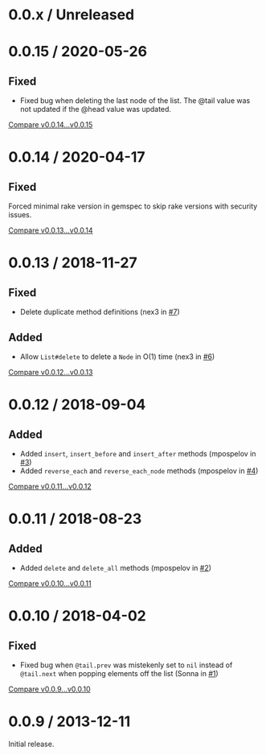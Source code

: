 # 0.0.x / Unreleased


# 0.0.15 / 2020-05-26

## Fixed

- Fixed bug when deleting the last node of the list. The @tail value was not updated if the @head value was updated.

[Compare v0.0.14...v0.0.15](https://github.com/spectator/linked-list/compare/v0.0.14...v0.0.15)

# 0.0.14 / 2020-04-17

## Fixed

Forced minimal rake version in gemspec to skip rake versions with security issues.

[Compare v0.0.13...v0.0.14](https://github.com/spectator/linked-list/compare/v0.0.13...v0.0.14)

# 0.0.13 / 2018-11-27

## Fixed

- Delete duplicate method definitions (nex3 in [#7](https://github.com/spectator/linked-list/pull/7))

## Added

- Allow `List#delete` to delete a `Node` in O(1) time (nex3 in [#6](https://github.com/spectator/linked-list/pull/6))

[Compare v0.0.12...v0.0.13](https://github.com/spectator/linked-list/compare/v0.0.12...v0.0.13)

# 0.0.12 / 2018-09-04

## Added

- Added `insert`, `insert_before` and `insert_after` methods (mpospelov in [#3](https://github.com/spectator/linked-list/pull/3))
- Added `reverse_each` and `reverse_each_node` methods (mpospelov in [#4](https://github.com/spectator/linked-list/pull/4))

[Compare v0.0.11...v0.0.12](https://github.com/spectator/linked-list/compare/v0.0.11...v0.0.12)

# 0.0.11 / 2018-08-23

## Added

- Added `delete` and `delete_all` methods (mpospelov in [#2](https://github.com/spectator/linked-list/pull/2))

[Compare v0.0.10...v0.0.11](https://github.com/spectator/linked-list/compare/v0.0.10...v0.0.11)

# 0.0.10 / 2018-04-02

## Fixed

- Fixed bug when `@tail.prev` was mistekenly set to `nil` instead of `@tail.next` when popping elements off the list (Sonna in [#1](https://github.com/spectator/linked-list/pull/1))

[Compare v0.0.9...v0.0.10](https://github.com/spectator/linked-list/compare/v0.0.9...v0.0.10)

# 0.0.9 / 2013-12-11

Initial release.
